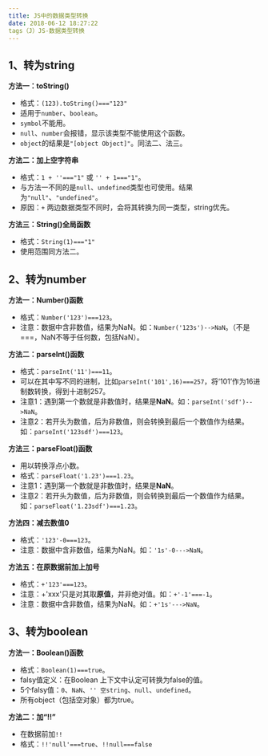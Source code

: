 ```yaml
---
title: JS中的数据类型转换
date: 2018-06-12 18:27:22
tags（J）JS-数据类型转换
---
```

## 1、转为string
**方法一：toString()**

+ 格式：`(123).toString()==="123"`
+ 适用于`number`、`boolean`。
+ `symbol`不能用。
+ `null`、`number`会报错，显示该类型不能使用这个函数。
+ `object`的结果是`"[object Object]"`。同法二、法三。

**方法二：加上空字符串**

+ 格式：`1 + ''==="1"` 或 `'' + 1==="1"`。
+ 与方法一不同的是`null`、`undefined`类型也可使用。结果为`"null"`、`"undefined"`。
+ 原因：`+` 两边数据类型不同时，会将其转换为同一类型，string优先。

**方法三：String()全局函数**

+ 格式：`String(1)==="1"`
+ 使用范围同方法二。

## 2、转为number
**方法一：Number()函数**

+ 格式：`Number('123')===123`。
+ 注意：数据中含非数值，结果为NaN。如：`Number('123s')-->NaN`。（不是===，NaN不等于任何数，包括NaN）。

**方法二：parseInt()函数**

+ 格式：`parseInt('11')===11`。
+ 可以在其中写不同的进制，比如`parseInt('101',16)===257`，将‘101’作为16进制数转换，得到十进制257。
+ 注意1：遇到第一个数就是非数值时，结果是**NaN**。如：`parseInt('sdf')-->NaN`。
+ 注意2：若开头为数值，后为非数值，则会转换到最后一个数值作为结果。如：`parseInt('123sdf')===123`。

**方法三：parseFloat()函数**

+ 用以转换浮点小数。
+ 格式：`parseFloat('1.23')===1.23`。
+ 注意1：遇到第一个数就是非数值时，结果是**NaN**。
+ 注意2：若开头为数值，后为非数值，则会转换到最后一个数值作为结果。如：`parseFloat('1.23sdf')===1.23`。

**方法四：减去数值0**

+ 格式：`'123'-0===123`。
+ 注意：数据中含非数值，结果为NaN。如：`'1s'-0--->NaN`。

**方法五：在原数据前加上加号**

+ 格式：`+'123'===123`。
+ 注意：+'xxx'只是对其取**原值**，并非绝对值。如：`+'-1'===-1`。
+ 注意：数据中含非数值，结果为NaN。如：`+'1s'--->NaN`。

## 3、转为boolean
**方法一：Boolean()函数**

+ 格式：`Boolean(1)===true`。
+ falsy值定义：在Boolean 上下文中认定可转换为false的值。
+ 5个falsy值：`0`、`NaN`、`'' 空string`、`null`、`undefined`。
+ 所有object（包括空对象）都为true。

**方法二：加“!!”**

+ 在数据前加`!!`
+ 格式：`!!'null'===true`、`!!null===false`